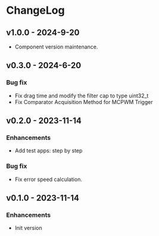 # ChangeLog

## v1.0.0 - 2024-9-20

* Component version maintenance.

## v0.3.0 - 2024-6-20

### Bug fix

* Fix drag time and modify the filter cap to type uint32_t
* Fix Comparator Acquisition Method for MCPWM Trigger

## v0.2.0 - 2023-11-14

### Enhancements

* Add test apps: step by step

### Bug fix

* Fix error speed calculation.

## v0.1.0 - 2023-11-14

### Enhancements

* Init version